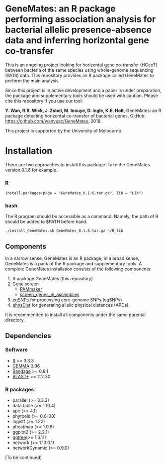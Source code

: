 # GeneMates: an R package performing association analysis for bacterial allelic presence-absence data and inferring horizontal gene co-transfer

This is an ongoing project looking for horizontal gene co-transfer (HGcoT) between bacteria of the same species using whole-genome sequencing (WGS) data. This repository provides an R package called GeneMates to perform the main analysis.

Since this project is in active development and a paper is under preparation, the package and supplementary tools should be used with caution. Please cite this repository if you use our tool:

**Y. Wan, R.R. Wick, J. Zobel, M. Inouye, D. Ingle, K.E. Holt**, GeneMates: an R package detecting horizontal co-transfer of bacterial genes, GitHub: https://github.com/wanyuac/GeneMates, 2018.

This project is supported by the University of Melbourne.

# Installation #

There are two approaches to install this package. Take the GeneMates version 0.1.6 for example.

### R ###

```
install.packages(pkgs = "GeneMates_0.1.6.tar.gz", lib = "Lib")
```

### bash ###
The R program should be accessible as a command. Namely, the path of R should be added to $PATH before hand. 

````bash
./install_GeneMates.sh GeneMates_0.1.6.tar.gz ~/R_lib
````

## Components ##

In a narrow sense, GeneMates is an R package; in a broad sense, GeneMates is a pack of the R package and supplementary tools. A complete GeneMates installation consists of the following components:  
  
1. R package GeneMates (this repository)  
2. Gene screen
	- [PAMmaker](https://github.com/wanyuac/PAMmaker)
	- [screen\_genes\_in\_assemblies](https://github.com/wanyuac/screen_genes_in_assemblies)
3. [cgSNPs](https://github.com/wanyuac/cgSNPs "cgSNPs") for processing core-genome SNPs (cgSNPs)
4. [physDist](https://github.com/wanyuac/physDist "physDist") for generating allelic physical distances (APDs).  

It is recommended to install all components under the same parental directory.

## Dependencies ##

### Software ###

* [R](https://www.r-project.org) >= 3.3.3
* [GEMMA](https://github.com/genetics-statistics/GEMMA) 0.96
* [Bandage](https://github.com/rrwick/Bandage) >= 0.8.1
* [BLAST+](https://blast.ncbi.nlm.nih.gov/Blast.cgi?CMD=Web&PAGE_TYPE=BlastDocs&DOC_TYPE=Download) >= 2.2.30
 
### R packages ###

* parallel (>= 3.3.3)
* data.table (>= 1.10.4)
* ape (>= 4.1)
* phytools (>= 0.6-00)
* logistf (>= 1.22)
* pheatmap (>= 1.0.8)
* ggplot2 (>= 2.2.1)
* [ggtree](https://github.com/GuangchuangYu/ggtree)(>= 1.6.11)
* network (>= 1.13.0.1)
* networkDynamic (>= 0.9.0)

[To be continued]
